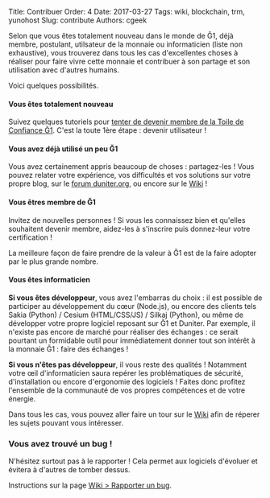 Title: Contribuer
Order: 4
Date: 2017-03-27
Tags: wiki, blockchain, trm, yunohost
Slug: contribute
Authors: cgeek

Selon que vous êtes totalement nouveau dans le monde de Ğ1, déjà membre, postulant, utilsateur de la monnaie ou informaticien (liste non exhaustive), vous trouverez dans tous les cas d'excellentes choses à réaliser pour faire vivre cette monnaie et contribuer à son partage et son utilisation avec d'autres humains.

Voici quelques possibilités.

#### Vous êtes totalement nouveau

Suivez quelques tutoriels pour [tenter de devenir membre de la Toile de Confiance Ğ1](/wiki/devenir-membre). C'est la toute 1ère étape : devenir utilisateur !

#### Vous avez déjà utilisé un peu Ğ1

Vous avez certainement appris beaucoup de choses : partagez-les ! Vous pouvez relater votre expérience, vos difficultés et vos solutions sur votre propre blog, sur le [forum duniter.org](https://forum.duniter.org), ou encore sur le [Wiki](/wiki) !

#### Vous êtres membre de Ğ1

Invitez de nouvelles personnes ! Si vous les connaissez bien et qu'elles souhaitent devenir membre, aidez-les à s'inscrire puis donnez-leur votre certification !

La meilleure façon de faire prendre de la valeur à Ğ1 est de la faire adopter par le plus grande nombre.

#### Vous êtes informaticien

**Si vous êtes développeur**, vous avez l'embarras du choix : il est possible de participer au développement du cœur (Node.js), ou encore des clients tels Sakia (Python) / Cesium (HTML/CSS/JS) / Silkaj (Python), ou même de développer votre propre logiciel reposant sur Ğ1 et Duniter. Par exemple, il n'existe pas encore de marché pour réaliser des échanges : ce serait pourtant un formidable outil pour immédiatement donner tout son intérêt à la monnaie Ğ1 : faire des échanges !

**Si vous n'êtes pas développeur**, il vous reste des qualités ! Notamment votre œil d'informaticien saura repérer les problématiques de sécurité, d'installation ou encore d'ergonomie des logiciels ! Faites donc profitez l'ensemble de la communauté de vos propres compétences et de votre énergie.

Dans tous les cas, vous pouvez aller faire un tour sur le [Wiki](/wiki) afin de réperer les sujets pouvant vous intéresser.

### Vous avez trouvé un bug !

N'hésitez surtout pas à le rapporter ! Cela permet aux logiciels d'évoluer et évitera à d'autres de tomber dessus.

Instructions sur la page [Wiki > Rapporter un bug](/wiki/rapporter-un-bug).

